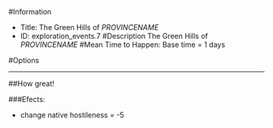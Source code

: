 #Information
 - Title: The Green Hills of $PROVINCENAME$
 - ID: exploration_events.7
#Description
The Green Hills of $PROVINCENAME$
#Mean Time to Happen:
Base time = 1 days

#Options

___
##How great!

###Efects:<ul><li>change native hostileness = -5</li></ul>
